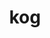 ---
title: kog
parent: Words
last_modified_date: 2021-11-10

see_also:
  - bekog
  - rekog
  - enkog
  - unkog
  - skog
transcriptions:
  - ˈkɔg
translations:
  - "to know"
etymology:
  Shortened from Billzonian `kognise`, from English `recognise`, `cognise`
examples:
  - bzo: "Thu **kog** so?"
    eng: "Do you **know**?"
---